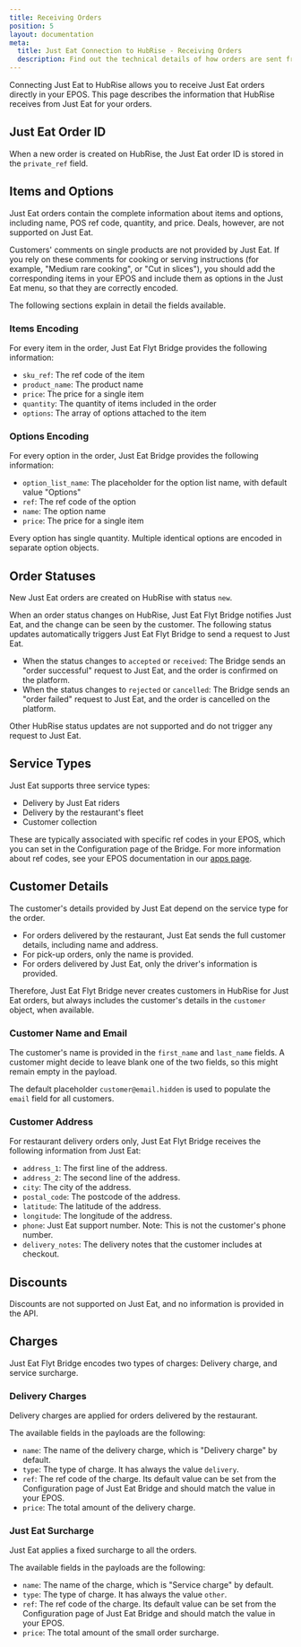 ```yaml
---
title: Receiving Orders
position: 5
layout: documentation
meta:
  title: Just Eat Connection to HubRise - Receiving Orders
  description: Find out the technical details of how orders are sent from Just Eat to HubRise, which fields are passed and which are not.
---
```


Connecting Just Eat to HubRise allows you to receive Just Eat orders directly in your EPOS.
This page describes the information that HubRise receives from Just Eat for your orders.

## Just Eat Order ID

When a new order is created on HubRise, the Just Eat order ID is stored in the `private_ref` field.

## Items and Options

Just Eat orders contain the complete information about items and options, including name, POS ref code, quantity, and price. Deals, however, are not supported on Just Eat.

Customers' comments on single products are not provided by Just Eat. If you rely on these comments for cooking or serving instructions (for example, "Medium rare cooking", or "Cut in slices"), you should add the corresponding items in your EPOS and include them as options in the Just Eat menu, so that they are correctly encoded.

The following sections explain in detail the fields available.

### Items Encoding

For every item in the order, Just Eat Flyt Bridge provides the following information:

- `sku_ref`: The ref code of the item
- `product_name`: The product name
- `price`: The price for a single item
- `quantity`: The quantity of items included in the order
- `options`: The array of options attached to the item

### Options Encoding

For every option in the order, Just Eat Bridge provides the following information:

- `option_list_name`: The placeholder for the option list name, with default value "Options"
- `ref`: The ref code of the option
- `name`: The option name
- `price`: The price for a single item

Every option has single quantity. Multiple identical options are encoded in separate option objects.

## Order Statuses

New Just Eat orders are created on HubRise with status `new`.

When an order status changes on HubRise, Just Eat Flyt Bridge notifies Just Eat, and the change can be seen by the customer. The following status updates automatically triggers Just Eat Flyt Bridge to send a request to Just Eat.

- When the status changes to `accepted` or `received`: The Bridge sends an "order successful" request to Just Eat, and the order is confirmed on the platform.
- When the status changes to `rejected` or `cancelled`: The Bridge sends an "order failed" request to Just Eat, and the order is cancelled on the platform.

Other HubRise status updates are not supported and do not trigger any request to Just Eat.

## Service Types

Just Eat supports three service types:

- Delivery by Just Eat riders
- Delivery by the restaurant's fleet
- Customer collection

These are typically associated with specific ref codes in your EPOS, which you can set in the Configuration page of the Bridge. For more information about ref codes, see your EPOS documentation in our [apps page](/apps).

## Customer Details

The customer's details provided by Just Eat depend on the service type for the order. 
- For orders delivered by the restaurant, Just Eat sends the full customer details, including name and address.
- For pick-up orders, only the name is provided.
- For orders delivered by Just Eat, only the driver's information is provided.

Therefore, Just Eat Flyt Bridge never creates customers in HubRise for Just Eat orders, but always includes the customer's details in the `customer` object, when available.

### Customer Name and Email

The customer's name is provided in the `first_name` and `last_name` fields. A customer might decide to leave blank one of the two fields, so this might remain empty in the payload.

The default placeholder `customer@email.hidden` is used to populate the `email` field for all customers.

### Customer Address

For restaurant delivery orders only, Just Eat Flyt Bridge receives the following information from Just Eat:

- `address_1`: The first line of the address.
- `address_2`: The second line of the address.
- `city`: The city of the address.
- `postal_code`: The postcode of the address.
- `latitude`: The latitude of the address.
- `longitude`: The longitude of the address.
- `phone`: Just Eat support number. Note: This is not the customer's phone number.
- `delivery_notes`: The delivery notes that the customer includes at checkout.

## Discounts

Discounts are not supported on Just Eat, and no information is provided in the API.

## Charges

Just Eat Flyt Bridge encodes two types of charges: Delivery charge, and service surcharge.

### Delivery Charges

Delivery charges are applied for orders delivered by the restaurant.

The available fields in the payloads are the following:

- `name`: The name of the delivery charge, which is "Delivery charge" by default.
- `type`: The type of charge. It has always the value `delivery`.
- `ref`: The ref code of the charge. Its default value can be set from the Configuration page of Just Eat Bridge and should match the value in your EPOS.
- `price`: The total amount of the delivery charge.

### Just Eat Surcharge

Just Eat applies a fixed surcharge to all the orders. 

The available fields in the payloads are the following:

- `name`: The name of the charge, which is "Service charge" by default.
- `type`: The type of charge. It has always the value `other`.
- `ref`: The ref code of the charge. Its default value can be set from the Configuration page of Just Eat Bridge and should match the value in your EPOS.
- `price`: The total amount of the small order surcharge.
